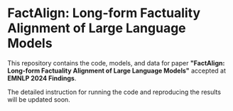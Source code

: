 FactAlign: Long-form Factuality Alignment of Large Language Models
===
This repository contains the code, models, and data for  paper **"FactAlign: Long-form Factuality Alignment of Large Language Models"** accepted at **EMNLP 2024 Findings**.

The detailed instruction for running the code and reproducing the results will be updated soon.